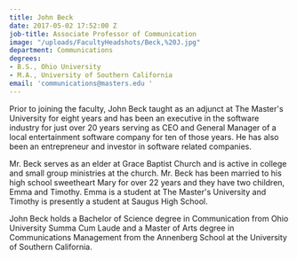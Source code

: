 ```yaml
---
title: John Beck
date: 2017-05-02 17:52:00 Z
job-title: Associate Professor of Communication
image: "/uploads/FacultyHeadshots/Beck,%20J.jpg"
department: Communications
degrees:
- B.S., Ohio University
- M.A., University of Southern California
email: 'communications@masters.edu '
---
```


Prior to joining the faculty, John Beck taught as an adjunct at The Master's University for eight years and has been an executive in the software industry for just over 20 years serving as CEO and General Manager of a local entertainment software company for ten of those years. He has also been an entrepreneur and investor in software related companies.

Mr. Beck serves as an elder at Grace Baptist Church and is active in college and small group ministries at the church.  Mr. Beck has been married to his high school sweetheart Mary for over 22 years and they have two children, Emma and Timothy. Emma is a student at The Master's University and Timothy is presently a student at Saugus High School.

John Beck holds a Bachelor of Science degree in Communication from Ohio University Summa Cum Laude and a Master of Arts degree in Communications Management from the Annenberg School at the University of Southern California.